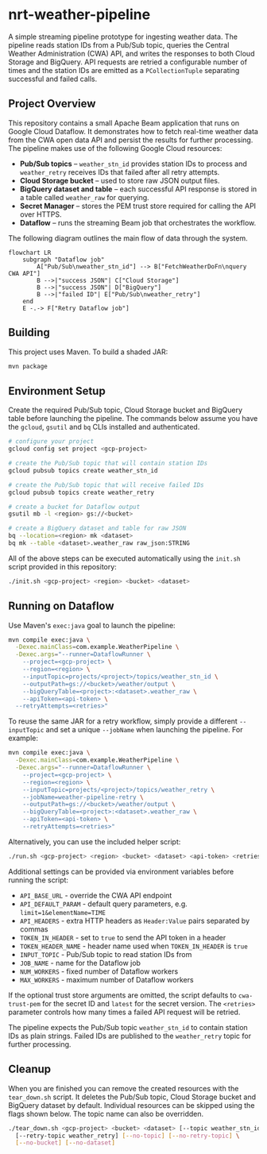 # nrt-weather-pipeline

A simple streaming pipeline prototype for ingesting weather data. The pipeline
reads station IDs from a Pub/Sub topic, queries the Central Weather Administration
(CWA) API, and writes the responses to both Cloud Storage and BigQuery.
API requests are retried a configurable number of times and the station IDs are
emitted as a `PCollectionTuple` separating successful and failed calls.

## Project Overview

This repository contains a small Apache Beam application that runs on Google
Cloud Dataflow. It demonstrates how to fetch real-time weather data from the
CWA open data API and persist the results for further processing. The pipeline
makes use of the following Google Cloud resources:

- **Pub/Sub topics** – `weather_stn_id` provides station IDs to process and
  `weather_retry` receives IDs that failed after all retry attempts.
- **Cloud Storage bucket** – used to store raw JSON output files.
- **BigQuery dataset and table** – each successful API response is stored in a
  table called `weather_raw` for querying.
- **Secret Manager** – stores the PEM trust store required for calling the API
  over HTTPS.
- **Dataflow** – runs the streaming Beam job that orchestrates the workflow.

The following diagram outlines the main flow of data through the system.

```mermaid
flowchart LR
    subgraph "Dataflow job"
        A["Pub/Sub\nweather_stn_id"] --> B["FetchWeatherDoFn\nquery CWA API"]
        B -->|"success JSON"| C["Cloud Storage"]
        B -->|"success JSON"| D["BigQuery"]
        B -->|"failed ID"| E["Pub/Sub\nweather_retry"]
    end
    E -.-> F["Retry Dataflow job"]
```

## Building

This project uses Maven. To build a shaded JAR:

```bash
mvn package
```

## Environment Setup

Create the required Pub/Sub topic, Cloud Storage bucket and BigQuery table before launching the pipeline. The commands below assume you have the `gcloud`, `gsutil` and `bq` CLIs installed and authenticated.

```bash
# configure your project
gcloud config set project <gcp-project>

# create the Pub/Sub topic that will contain station IDs
gcloud pubsub topics create weather_stn_id

# create the Pub/Sub topic that will receive failed IDs
gcloud pubsub topics create weather_retry

# create a bucket for Dataflow output
gsutil mb -l <region> gs://<bucket>

# create a BigQuery dataset and table for raw JSON
bq --location=<region> mk <dataset>
bq mk --table <dataset>.weather_raw raw_json:STRING
```

All of the above steps can be executed automatically using the `init.sh` script provided in this repository:

```bash
./init.sh <gcp-project> <region> <bucket> <dataset>
```

## Running on Dataflow

Use Maven's `exec:java` goal to launch the pipeline:

```bash
mvn compile exec:java \
  -Dexec.mainClass=com.example.WeatherPipeline \
  -Dexec.args="--runner=DataflowRunner \
    --project=<gcp-project> \
    --region=<region> \
    --inputTopic=projects/<project>/topics/weather_stn_id \
    --outputPath=gs://<bucket>/weather/output \
    --bigQueryTable=<project>:<dataset>.weather_raw \
    --apiToken=<api-token> \
  --retryAttempts=<retries>"
```

To reuse the same JAR for a retry workflow, simply provide a different
`--inputTopic` and set a unique `--jobName` when launching the pipeline. For
example:

```bash
mvn compile exec:java \
  -Dexec.mainClass=com.example.WeatherPipeline \
  -Dexec.args="--runner=DataflowRunner \
    --project=<gcp-project> \
    --region=<region> \
    --inputTopic=projects/<project>/topics/weather_retry \
    --jobName=weather-pipeline-retry \
    --outputPath=gs://<bucket>/weather/output \
    --bigQueryTable=<project>:<dataset>.weather_raw \
    --apiToken=<api-token> \
    --retryAttempts=<retries>"
```

Alternatively, you can use the included helper script:

```bash
./run.sh <gcp-project> <region> <bucket> <dataset> <api-token> <retries> [trust-store-secret-id] [trust-store-secret-version]
```

Additional settings can be provided via environment variables before
running the script:

- `API_BASE_URL` - override the CWA API endpoint
- `API_DEFAULT_PARAM` - default query parameters, e.g. `limit=1&elementName=TIME`
- `API_HEADERS` - extra HTTP headers as `Header:Value` pairs separated by commas
- `TOKEN_IN_HEADER` - set to `true` to send the API token in a header
- `TOKEN_HEADER_NAME` - header name used when `TOKEN_IN_HEADER` is `true`
- `INPUT_TOPIC` - Pub/Sub topic to read station IDs from
- `JOB_NAME` - name for the Dataflow job
- `NUM_WORKERS` - fixed number of Dataflow workers
- `MAX_WORKERS` - maximum number of Dataflow workers

If the optional trust store arguments are omitted, the script defaults to `cwa-trust-pem` for the secret ID
and `latest` for the secret version.
The `<retries>` parameter controls how many times a failed API request will be retried.

The pipeline expects the Pub/Sub topic `weather_stn_id` to contain
station IDs as plain strings. Failed IDs are published to the
`weather_retry` topic for further processing.

## Cleanup

When you are finished you can remove the created resources with the
`tear_down.sh` script. It deletes the Pub/Sub topic, Cloud Storage bucket
and BigQuery dataset by default. Individual resources can be skipped
using the flags shown below. The topic name can also be overridden.

```bash
./tear_down.sh <gcp-project> <bucket> <dataset> [--topic weather_stn_id] \
  [--retry-topic weather_retry] [--no-topic] [--no-retry-topic] \
  [--no-bucket] [--no-dataset]
```
